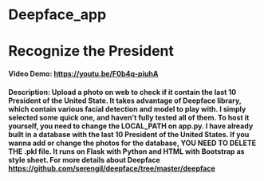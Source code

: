 # Deepface_app
# Recognize the President
#### Video Demo: https://youtu.be/F0b4q-piuhA
#### Description: Upload a photo on web to check if it contain the last 10 President of the United State. It takes advantage of Deepface library, which contain various facial detection and model to play with. I simply selected some quick one, and haven't fully tested all of them. To host it yourself, you need to change the LOCAL_PATH on app.py. I have already built in a database with the last 10 President of the United States. If you wanna add or change the photos for the database, YOU NEED TO DELETE THE .pkl file. It runs on Flask with Python and HTML with Bootstrap as style sheet. For more details about Deepface https://github.com/serengil/deepface/tree/master/deepface
